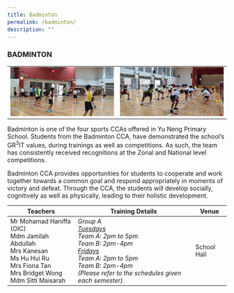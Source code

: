 ```yaml
---
title: Badminton
permalink: /badminton/
description: ""
---
```



### BADMINTON

<table>
	<tr>
		<td><img src="/images/Badminton-1.jpeg"/></td>
		<td><img src="/images/Badminton-2.jpeg"/></td>
	</tr>
</table>

Badminton is one of the four sports CCAs offered in Yu Neng Primary School. Students from the Badminton CCA, have demonstrated the school’s GR<sup>3</sup>IT values, during trainings as well as competitions. As such, the team has consistently received recognitions at the Zonal and National level competitions.

Badminton CCA provides opportunities for students to cooperate and work together towards a common goal and respond appropriately in moments of victory and defeat. Through the CCA, the students will develop socially, cognitively as well as physically, leading to their holistic development.

| Teachers | Training Details | Venue |
| --- | --- | --- |
| Mr Mohamad Haniffa (OIC)  <br>Mdm Jamilah Abdullah<br>Mrs Kanesan <br>Ms Hu Hui Ru<br>Mrs Fiona Tan <br>Mrs Bridget Wong<br>Mdm Sitti Maisarah | <em>Group A<br><u>Tuesdays</u><br>Team A: 2pm to 5pm<br>Team B: 2pm-4pm<br><u>Fridays</u><br>Team A: 2pm to 5pm<br>Team B: 2pm-4pm<br>(Please refer to the schedules given each semester).</em>| School Hall |
